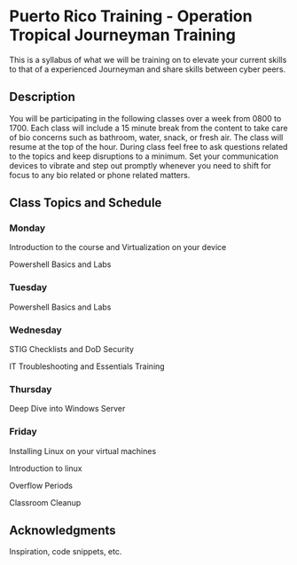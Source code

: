 # Puerto Rico Training - Operation Tropical Journeyman Training

This is a syllabus of what we will be training on to elevate your current skills to that of a experienced Journeyman and share skills between cyber peers.

## Description

You will be participating in the following classes over a week from 0800 to 1700. Each class will include a 15 minute break from the content to take care of bio concerns such as bathroom, water, snack, or fresh air. The class will resume at the top of the hour. During class feel free to ask questions related to the topics and keep disruptions to a minimum. Set your communication devices to vibrate and step out promptly whenever you need to shift for focus to any bio related or phone related matters.

## Class Topics and Schedule

### Monday

Introduction to the course and Virtualization on your device

Powershell Basics and Labs

### Tuesday

Powershell Basics and Labs

### Wednesday

STIG Checklists and DoD Security

IT Troubleshooting and Essentials Training

### Thursday

Deep Dive into Windows Server

### Friday

Installing Linux on your virtual machines

Introduction to linux

Overflow Periods

Classroom Cleanup

## Acknowledgments

Inspiration, code snippets, etc.
